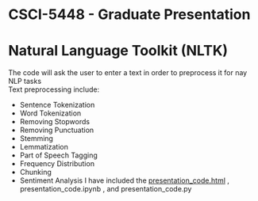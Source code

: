 # CSCI-5448 - Graduate Presentation 
# Natural Language Toolkit (NLTK)<br/>
The code will ask the user to enter a text in order to preprocess it for nay NLP tasks<br/>
Text preprocessing include:<br/>
- Sentence Tokenization
- Word Tokenization
- Removing Stopwords
- Removing Punctuation
- Stemming
- Lemmatization
- Part of Speech Tagging
- Frequency Distribution
- Chunking
- Sentiment Analysis
I have included the [presentation_code.html](file:///Users/maramkurdi/Desktop/presentation_code.html "Graduate Presentation Code") , presentation_code.ipynb , and presentation_code.py
